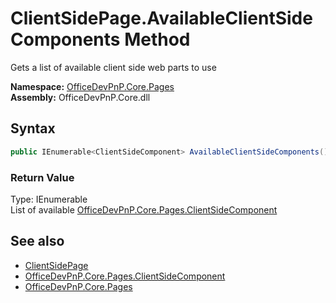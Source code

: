 # ClientSidePage.AvailableClientSideComponents Method  
 Gets a list of available client side web parts to use   

**Namespace:** [OfficeDevPnP.Core.Pages](OfficeDevPnP.Core.Pages.md)  
**Assembly:** OfficeDevPnP.Core.dll  
## Syntax
```C#
public IEnumerable<ClientSideComponent> AvailableClientSideComponents()
```
### Return Value
Type: IEnumerable<ClientSideComponent>  
List of available  [OfficeDevPnP.Core.Pages.ClientSideComponent](OfficeDevPnP.Core.Pages.ClientSideComponent.md)   


## See also
- [ClientSidePage](OfficeDevPnP.Core.Pages.ClientSidePage.md) 
- [OfficeDevPnP.Core.Pages.ClientSideComponent](OfficeDevPnP.Core.Pages.ClientSideComponent.md)
- [OfficeDevPnP.Core.Pages](OfficeDevPnP.Core.Pages.md) 
